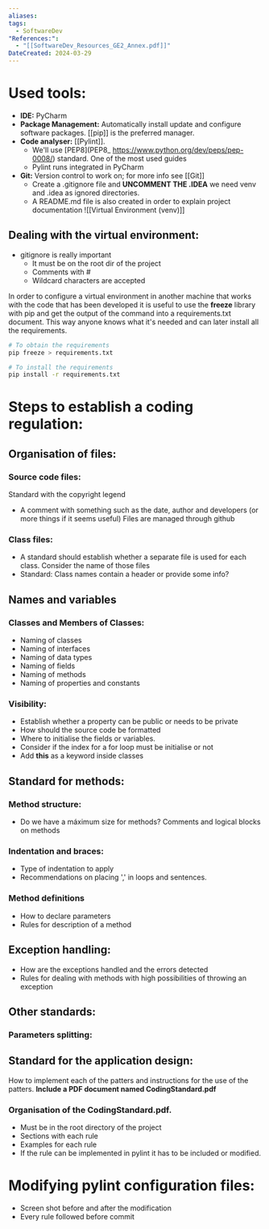 ```yaml
---
aliases: 
tags:
  - SoftwareDev
"References:":
  - "[[SoftwareDev_Resources_GE2_Annex.pdf]]"
DateCreated: 2024-03-29
---
```

# Used tools: 
+ **IDE:** PyCharm
+ **Package Management:** Automatically install update and configure software packages. [[pip]] is the preferred manager.
+ **Code analyser:** [[Pylint]]. 
	+ We'll use [PEP8](PEP8_ https://www.python.org/dev/peps/pep-0008/) standard. One of the most used guides
	+ Pylint runs integrated in PyCharm
+ **Git:** Version control to work on; for more info see [[Git]]
	+ Create a .gitignore file and **UNCOMMENT THE .IDEA** we need venv and .idea as ignored directories. 
	+ A README.md file is also created in order to explain project documentation
 ![[Virtual Environment (venv)]]
## Dealing with the virtual environment: 
+ gitignore is really important
	+ It must be on the root dir of the project
	+ Comments with # 
	+ Wildcard characters are accepted

In order to configure a virtual environment in another machine that works with the code that has been developed it is useful to use the **freeze** library with pip and get the output of the command into a requirements.txt document. This way anyone knows what it's needed and can later install all the requirements.

```bash
# To obtain the requirements
pip freeze > requirements.txt

# To install the requirements
pip install -r requirements.txt

```


# Steps to establish a coding regulation: 

## Organisation of files:
### Source code files: 
Standard with the copyright legend
+ A comment with something such as the date, author and developers (or more things if it seems useful)
Files are managed through github

### Class files: 
+ A standard should establish whether a separate file is used for each class. Consider the name of those files
+ Standard: Class names contain a header or provide some info?

## Names and variables
### Classes and Members of Classes: 
+ Naming of classes
+ Naming of interfaces
+ Naming of data types
+ Naming of fields
+ Naming of methods
+ Naming of properties and constants

### Visibility: 
+ Establish whether a property can be public or needs to be private 
+ How should the source code be formatted
+ Where to initialise the fields or variables. 
+ Consider if the index for a for loop must be initialise or not 
+ Add **this** as a keyword inside classes

## Standard for methods: 
### Method structure: 
+ Do we have a máximum size for methods? Comments and logical blocks on methods
### Indentation and braces: 
+ Type of indentation to apply
+ Recommendations on placing ',' in loops and sentences. 
### Method definitions 
+ How to declare parameters
+ Rules for description of a method

## Exception handling: 
+ How are the exceptions handled and the errors detected
+ Rules for dealing with methods with high possibilities of throwing an exception 
## Other standards: 
### Parameters splitting: 

## Standard for the application design: 
How to implement each of the patters and instructions for the use of the patters. 
**Include a PDF document named CodingStandard.pdf**
### Organisation of the CodingStandard.pdf.
+ Must be in the root directory of the project
+ Sections with each rule
+ Examples for each rule
+ If the rule can be implemented in pylint it has to be included or modified. 


# Modifying pylint configuration files: 

+ Screen shot before and after the modification
+ Every rule followed before commit